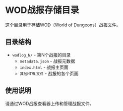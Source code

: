 # WOD战报存储目录

这个目录用于存储WOD（World of Dungeons）战报文件。

## 目录结构
- `wodlog_N/` - 第N个战报的目录
  - `metadata.json` - 战报元数据
  - `index.html` - 战报主页面
  - `其他HTML文件` - 战报的各个页面

## 使用说明
请通过WOD战报查看器上传和管理战报文件。